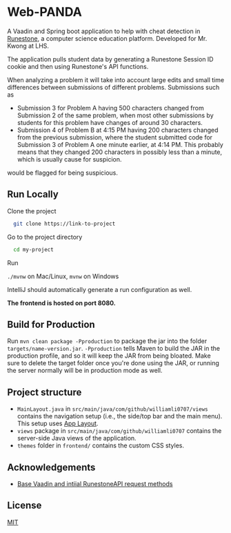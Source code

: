 
# Web-PANDA

A Vaadin and Spring boot application to help with cheat detection in [Runestone](https://landing.runestone.academy/), a computer science education platform. Developed for Mr. Kwong at LHS.

The application pulls student data by generating a Runestone Session ID cookie and then using Runestone's API functions.

When analyzing a problem it will take into account large edits and small time differences between submissions of different problems. Submissions such as
- Submission 3 for Problem A having 500 characters changed from Submission 2 of the same problem, when most other submissions by students for this problem have changes of around 30 characters.
- Submission 4 of Problem B at 4:15 PM having 200 characters changed from the previous submission, where the student submitted code for Submission 3 of Problem A one minute earlier, at 4:14 PM. This probably means that they changed 200 characters in possibly less than a minute, which is usually cause for suspicion.

would be flagged for being suspicious.
## Run Locally

Clone the project

```bash
  git clone https://link-to-project
```

Go to the project directory

```bash
  cd my-project
```

Run

`./mvnw` on Mac/Linux, `mvnw` on Windows

IntelliJ should automatically generate a run configuration as well.

**The frontend is hosted on port 8080.**
## Build for Production

Run `mvn clean package -Pproduction` to package the jar into the folder `targets/name-version.jar`. `-Pproduction` tells Maven to build the JAR in the production profile, and so it will keep the JAR from being bloated. Make sure to delete the target folder once you're done using the JAR, or running the server normally will be in production mode as well.
## Project structure

- `MainLayout.java` in `src/main/java/com/github/williamli0707/views` contains the navigation setup (i.e., the
  side/top bar and the main menu). This setup uses
  [App Layout](https://vaadin.com/docs/components/app-layout).
- `views` package in `src/main/java/com/github/williamli0707` contains the server-side Java views of the application.
- `themes` folder in `frontend/` contains the custom CSS styles.
## Acknowledgements

- [Base Vaadin and intiial RunestoneAPI request methods](//https://github.com/caupcakes/runestone-submission-downloader)


## License

[MIT](https://choosealicense.com/licenses/mit/)

